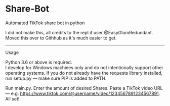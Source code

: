 # Share-Bot
Automated TikTok share bot in python

I did not make this, all credits to the repl.it user @EasyGlumRedundant. Moved this over to Githhub as it's much easier to get.

-------------
Usage

Python 3.6 or above is required.  
I develop for Windows machines only and do not intentionally support other operating systems. 
If you do not already have the requests library installed, run setup.py — make sure PIP is added to PATH. 

Run main.py.                                                                                                                                                                          Enter the amount of desired Shares.                                                                                                                                                                       Paste a TikTok video URL — e.g. https://www.tiktok.com/@username/video/1234567891234567891.                                                                                                                                                                        All set!
